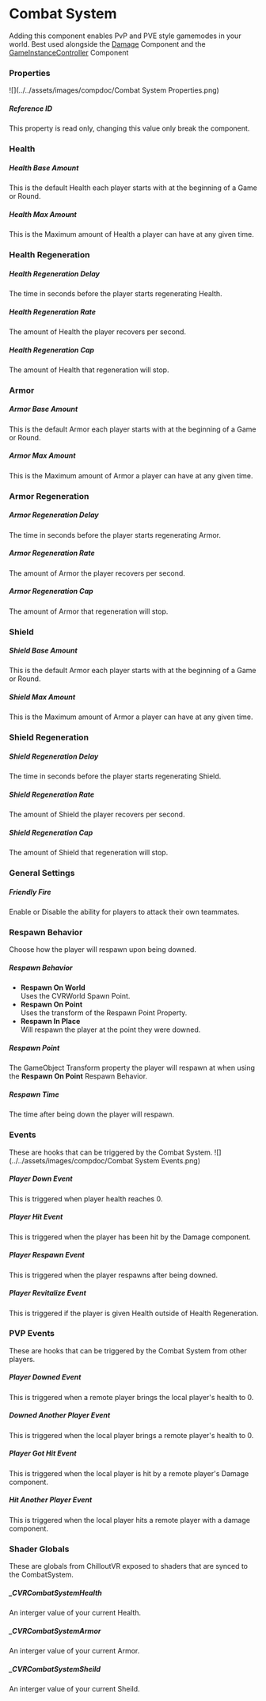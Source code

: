 # Combat System <div class="whitelisted" data-list="W"></div>
Adding this component enables PvP and PVE style gamemodes in your world. Best used alongside the [Damage](Damage.md) Component and the [GameInstanceController](GameInstanceController.md) Component

### Properties
![](../../assets/images/compdoc/Combat System Properties.png)

##### Reference ID
This property is read only, changing this value only break the component.

### Health
##### Health Base Amount
This is the default Health each player starts with at the beginning of a Game or Round.
##### Health Max Amount
This is the Maximum amount of Health a player can have at any given time.

### Health Regeneration
##### Health Regeneration Delay
The time in seconds before the player starts regenerating Health.
##### Health Regeneration Rate
The amount of Health the player recovers per second.
##### Health Regeneration Cap
The amount of Health that regeneration will stop.

### Armor
##### Armor Base Amount
This is the default Armor each player starts with at the beginning of a Game or Round.
##### Armor Max Amount
This is the Maximum amount of Armor a player can have at any given time.

### Armor Regeneration
##### Armor Regeneration Delay
The time in seconds before the player starts regenerating Armor.
##### Armor Regeneration Rate
The amount of Armor the player recovers per second.
##### Armor Regeneration Cap
The amount of Armor that regeneration will stop.

### Shield
##### Shield Base Amount
This is the default Armor each player starts with at the beginning of a Game or Round.
##### Shield Max Amount
This is the Maximum amount of Armor a player can have at any given time.

### Shield Regeneration
##### Shield Regeneration Delay
The time in seconds before the player starts regenerating Shield.
##### Shield Regeneration Rate
The amount of Shield the player recovers per second.
##### Shield Regeneration Cap
The amount of Shield that regeneration will stop.

### General Settings
##### Friendly Fire
Enable or Disable the ability for players to attack their own teammates.

### Respawn Behavior

Choose how the player will respawn upon being downed.

##### Respawn Behavior
+ **Respawn On World**  
  Uses the CVRWorld Spawn Point.
+ **Respawn On Point**  
  Uses the transform of the Respawn Point Property.
+ **Respawn In Place**  
  Will respawn the player at the point they were downed.
##### Respawn Point
The GameObject Transform property the player will respawn at when using the **Respawn On Point** Respawn Behavior.
##### Respawn Time
The time after being down the player will respawn.

### Events
These are hooks that can be triggered by the Combat System.
![](../../assets/images/compdoc/Combat System Events.png)
##### Player Down Event
This is triggered when player health reaches 0.
##### Player Hit Event
This is triggered when the player has been hit by the Damage component.
##### Player Respawn Event
This is triggered when the player respawns after being downed.
##### Player Revitalize Event
This is triggered if the player is given Health outside of Health Regeneration.

### PVP Events
These are hooks that can be triggered by the Combat System from other players.
##### Player Downed Event
This is triggered when a remote player brings the local player's health to 0.
##### Downed Another Player Event
This is triggered when the local player brings a remote player's health to 0.
##### Player Got Hit Event
This is triggered when the local player is hit by a remote player's Damage component.
##### Hit Another Player Event
This is triggered when the local player hits a remote player with a damage component.

### Shader Globals
These are globals from ChilloutVR exposed to shaders that are synced to the CombatSystem.

##### _CVRCombatSystemHealth
An interger value of your current Health.
##### _CVRCombatSystemArmor
An interger value of your current Armor.
##### _CVRCombatSystemSheild
An interger value of your current Sheild.